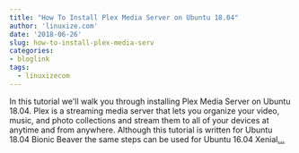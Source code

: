 ```yaml
---
title: "How To Install Plex Media Server on Ubuntu 18.04"
author: 'linuxize.com'
date: '2018-06-26'
slug: how-to-install-plex-media-serv
categories:
- bloglink
tags:
  - linuxizecom
---
```


In this tutorial we'll walk you through installing Plex Media Server on Ubuntu 18.04. Plex is a streaming media server that lets you organize your video, music, and photo collections and stream them to all of your devices at anytime and from anywhere. Although this tutorial is written for Ubuntu 18.04 Bionic Beaver the same steps can be used for Ubuntu 16.04 Xenial[... <i class="fas fa-external-link-alt"></i>](https://linuxize.com/post/how-to-install-plex-media-server-on-ubuntu-18-04/)

